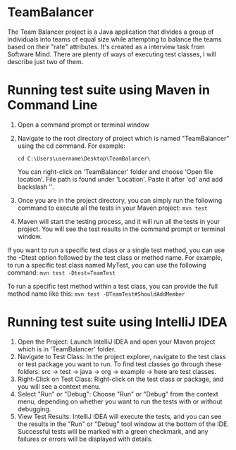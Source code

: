 # TeamBalancer
The Team Balancer project is a Java application that divides a group of individuals into teams of equal size while attempting to balance the teams based on their "rate" attributes. It's created as a interview task from Software Mind. 
There are plenty of ways of executing test classes, I will describe just two of them. 

# Running test suite using Maven in Command Line
1. Open a command prompt or terminal window
2. Navigate to the root directory of project which is named "TeamBalancer" using the cd command. For example:
   
   `cd C:\Users\username\Desktop\TeamBalancer\`

   You can right-click on 'TeamBalancer' folder and choose 'Open file location'. File path is found under 'Location'. Paste it after 'cd' and add backslash '\'.
4. Once you are in the project directory, you can simply run the following command to execute all the tests in your Maven project:
    `mvn test`
5. Maven will start the testing process, and it will run all the tests in your project. You will see the test results in the command prompt or terminal window.


If you want to run a specific test class or a single test method, you can use the -Dtest option followed by the test class or method name. For example, to run a specific test class named MyTest, you can use the following command:
`mvn test -Dtest=TeamTest`

To run a specific test method within a test class, you can provide the full method name like this:
`mvn test -DTeamTest#ShouldAddMember`

# Running test suite using IntelliJ IDEA
1. Open the Project: Launch IntelliJ IDEA and open your Maven project which is in 'TeamBalancer' folder.
2. Navigate to Test Class: In the project explorer, navigate to the test class or test package you want to run. To find test classes go through these folders: src -> test -> java -> org -> example -> here are test classes.
3. Right-Click on Test Class: Right-click on the test class or package, and you will see a context menu. 
4. Select "Run" or "Debug": Choose "Run" or "Debug" from the context menu, depending on whether you want to run the tests with or without debugging.
5. View Test Results: IntelliJ IDEA will execute the tests, and you can see the results in the "Run" or "Debug" tool window at the bottom of the IDE. Successful tests will be marked with a green checkmark, and any failures or errors will be displayed with details.
